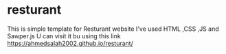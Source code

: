 # resturant

This is simple template for Resturant website I've used HTML ,CSS ,JS and Sawper.js 
U can visit it bu using this link
https://ahmedsalah2002.github.io/resturant/
